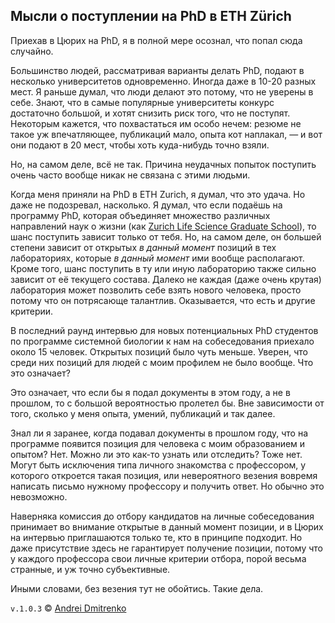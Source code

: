## Мысли о поступлении на PhD в ETH Zürich

Приехав в Цюрих на PhD, я в полной мере осознал, что попал сюда случайно.

Большинство людей, рассматривая варианты делать PhD, подают в несколько университетов одновременно. Иногда даже в 10-20 разных мест. Я раньше думал, что люди делают это потому, что не уверены в себе. Знают, что в самые популярные университеты конкурс достаточно большой, и хотят снизить риск того, что не поступят. Некоторым кажется, что похвастаться им особо нечем: резюме не такое уж впечатляющее, публикаций мало, опыта кот наплакал, &mdash; и вот они подают в 20 мест, чтобы хоть куда-нибудь точно взяли.

Но, на самом деле, всё не так. Причина неудачных попыток поступить очень часто вообще никак не связана с этими людьми.

Когда меня приняли на PhD в ETH Zurich, я думал, что это удача. Но даже не подозревал, насколько. Я думал, что если подаёшь на программу PhD, которая объединяет множество различных направлений наук о жизни (как [Zurich Life Science Graduate School](https://www.lifescience-graduateschool.uzh.ch/en.html)), то шанс поступить зависит только от тебя.
Но, на самом деле, он большей степени зависит от открытых _в данный момент_ позиций в тех лабораториях, которые _в данный момент_ ими вообще располагают. Кроме того, шанс поступить в ту или иную лабораторию также сильно зависит от её текущего состава. Далеко не каждая (даже очень крутая) лаборатория может позволить себе взять нового человека, просто потому что он потрясающе талантлив. Оказывается, что есть и другие критерии.

В последний раунд интервью для новых потенциальных PhD студентов по программе системной биологии к нам на собеседования приехало около 15 человек. Открытых позиций было чуть меньше. Уверен, что среди них позиций для людей с моим профилем не было вообще. Что это означает?

Это означает, что если бы я подал документы в этом году, а не в прошлом, то с большой вероятностью пролетел бы. Вне зависимости от того, сколько у меня опыта, умений, публикаций и так далее.

Знал ли я заранее, когда подавал документы в прошлом году, что на программе появится позиция для человека с моим образованием и опытом?  Нет. Можно ли это как-то узнать или отследить? Тоже нет. Могут быть исключения типа личного знакомства с профессором, у которого откроется такая позиция, или невероятного везения вовремя написать письмо нужному профессору и получить ответ. Но обычно это невозможно.

Наверняка комиссия до отбору кандидатов на личные собеседования принимает во внимание открытые в данный момент позиции, и в Цюрих на интервью приглашаются только те, кто в принципе подходит. Но даже присутствие здесь не гарантирует получение позиции, потому что у каждого профессора свои личные критерии отбора, порой весьма странные, и уж точно субъективные.

Иными словами, без везения тут не обойтись. Такие дела.

`v.1.0.3` &copy; [Andrei Dmitrenko](https://admitrenko.github.io/blog)
